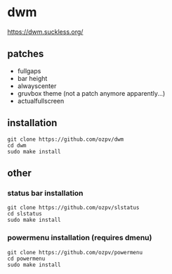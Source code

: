 # dwm
https://dwm.suckless.org/

## patches
- fullgaps
- bar height
- alwayscenter
- gruvbox theme (not a patch anymore apparently...)
- actualfullscreen

## installation
```
git clone https://github.com/ozpv/dwm
cd dwm
sudo make install
```
## other

### status bar installation
```
git clone https://github.com/ozpv/slstatus
cd slstatus
sudo make install
```
 
### powermenu installation (requires dmenu)
```
git clone https://github.com/ozpv/powermenu
cd powermenu
sudo make install
```
